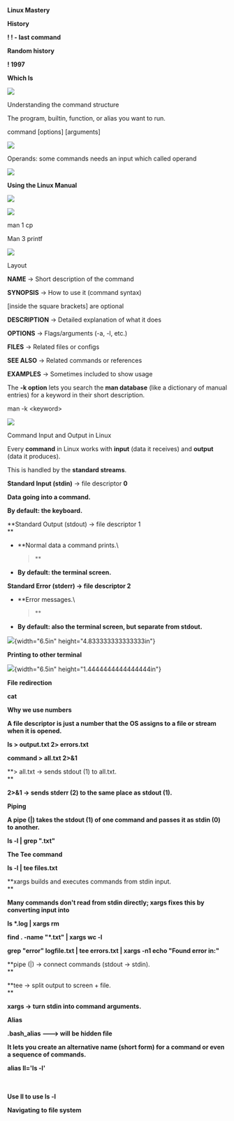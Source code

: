 **Linux Mastery**

**History**

**! ! - last command**

**Random history**

**! 1997**

**Which ls**

![](./image1.png)

Understanding the command structure

The program, builtin, function, or alias you want to run.

command \[options\] \[arguments\]

![](./image3.png)

Operands: some commands needs an input which called operand

![](./image6.png)

**Using the Linux Manual**

![](./image2.png)

![](./image7.png)

man 1 cp

Man 3 printf

![](./image8.png)

Layout

**NAME** → Short description of the command

**SYNOPSIS** → How to use it (command syntax)

\[inside the square brackets\] are optional

**DESCRIPTION** → Detailed explanation of what it does

**OPTIONS** → Flags/arguments (-a, -l, etc.)

**FILES** → Related files or configs

**SEE ALSO** → Related commands or references

**EXAMPLES** → Sometimes included to show usage

The **-k option** lets you search the **man database** (like a
dictionary of manual entries) for a keyword in their short description.

man -k \<keyword\>

![](./image5.png)

Command Input and Output in Linux

Every **command** in Linux works with **input** (data it receives) and
**output** (data it produces).

This is handled by the **standard streams**.

**Standard Input (stdin)** → file descriptor **0**

**Data going into a command.**

**By default: the keyboard.**

**Standard Output (stdout) → file descriptor 1\
**

-   **Normal data a command prints.\
    > **

-   **By default: the terminal screen.**

**Standard Error (stderr) → file descriptor 2**

-   **Error messages.\
    > **

-   **By default: also the terminal screen, but separate from stdout.**

![](./image9.png){width="6.5in" height="4.833333333333333in"}

**Printing to other terminal**

![](./image4.png){width="6.5in" height="1.4444444444444444in"}

**File redirection**

**cat**

**Why we use numbers**

**A file descriptor is just a number that the OS assigns to a file or
stream when it is opened.**

**ls \> output.txt 2\> errors.txt**

**command \> all.txt 2\>&1**

**\> all.txt → sends stdout (1) to all.txt.\
**

**2\>&1 → sends stderr (2) to the same place as stdout (1).**

**Piping**

**A pipe (\|) takes the stdout (1) of one command and passes it as stdin
(0) to another.**

**ls -l \| grep \".txt\"**

**The Tee command**

**ls -l \| tee files.txt**

**xargs builds and executes commands from stdin input.\
**

**Many commands don't read from stdin directly; xargs fixes this by
converting input into**

**ls \*.log \| xargs rm**

**find . -name \"\*.txt\" \| xargs wc -l**

**grep \"error\" logfile.txt \| tee errors.txt \| xargs -n1 echo \"Found
error in:\"**

**pipe (\|) → connect commands (stdout → stdin).\
**

**tee → split output to screen + file.\
**

**xargs → turn stdin into command arguments.**

**Alias**

**.bash_alias ---\> will be hidden file**

**It lets you create an alternative name (short form) for a command or
even a sequence of commands.**

**alias ll=\'ls -l\'**

**\
\
Use ll to use ls -l**

**Navigating to file system**
